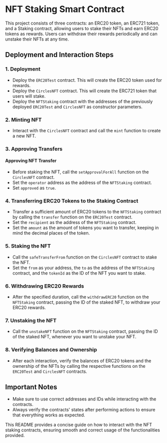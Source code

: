 # NFT Staking Smart Contract

This project consists of three contracts: an ERC20 token, an ERC721 token, and a Staking contract, allowing users to stake their NFTs and earn ERC20 tokens as rewards. Users can withdraw their rewards periodically and can unstake their NFTs at any time.

## Deployment and Interaction Steps

### 1. Deployment

- Deploy the `ERC20Test` contract. This will create the ERC20 token used for rewards.
- Deploy the `CirclesNFT` contract. This will create the ERC721 token that users will stake.
- Deploy the `NFTStaking` contract with the addresses of the previously deployed `ERC20Test` and `CirclesNFT` as constructor parameters.

### 2. Minting NFT

- Interact with the `CirclesNFT` contract and call the `mint` function to create a new NFT.

### 3. Approving Transfers

#### Approving NFT Transfer
- Before staking the NFT, call the `setApprovalForAll` function on the `CirclesNFT` contract.
- Set the `operator` address as the address of the `NFTStaking` contract.
- Set `approved` as `true`.

### 4. Transferring ERC20 Tokens to the Staking Contract

- Transfer a sufficient amount of ERC20 tokens to the `NFTStaking` contract by calling the `transfer` function on the `ERC20Test` contract.
- Set the `recipient` as the address of the `NFTStaking` contract.
- Set the `amount` as the amount of tokens you want to transfer, keeping in mind the decimal places of the token.

### 5. Staking the NFT

- Call the `safeTransferFrom` function on the `CirclesNFT` contract to stake the NFT.
- Set the `from` as your address, the `to` as the address of the `NFTStaking` contract, and the `tokenId` as the ID of the NFT you want to stake.

### 6. Withdrawing ERC20 Rewards

- After the specified duration, call the `withdrawERC20` function on the `NFTStaking` contract, passing the ID of the staked NFT, to withdraw your ERC20 rewards.

### 7. Unstaking the NFT

- Call the `unstakeNFT` function on the `NFTStaking` contract, passing the ID of the staked NFT, whenever you want to unstake your NFT.

### 8. Verifying Balances and Ownership

- After each interaction, verify the balances of ERC20 tokens and the ownership of the NFTs by calling the respective functions on the `ERC20Test` and `CirclesNFT` contracts.

## Important Notes

- Make sure to use correct addresses and IDs while interacting with the contracts.
- Always verify the contracts' states after performing actions to ensure that everything works as expected.

This README provides a concise guide on how to interact with the NFT staking contracts, ensuring smooth and correct usage of the functionalities provided.
